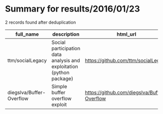 
# Summary for results/2016/01/23
    
2 records found after deduplication

| full_name | description | html_url | matched_list | matched_count | pushed_at | size | stargazers_count | language | forks_count |
|--------------------------|----------------------------------------------------------------------|---------------------------------------------|----------------|-----------------|---------------------------|--------|--------------------|------------|---------------|
| ttm/socialLegacy | Social participation data analysis and exploitation (python package) | https://github.com/ttm/socialLegacy | ['exploit'] | 1 | 2016-01-23 00:57:35+00:00 | 41690 | 3 | Python | 1 |
| diegslva/Buffer-Overflow | Simple buffer overflow exploit | https://github.com/diegslva/Buffer-Overflow | ['exploit'] | 1 | 2016-01-23 15:22:59+00:00 | 1 | 0 | C | 0 |

